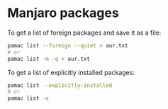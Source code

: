 # Manjaro packages

To get a list of foreign packages and save it as a file:

```sh
pamac list --foreign --quiet > aur.txt
# or
pamac list -m -q > aur.txt
```

To get a list of explicitly installed packages:

```sh
pamac list --explicitly-installed
# or
pamac list -e
```
